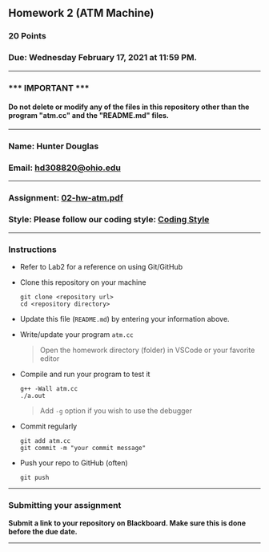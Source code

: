 ## Homework 2 (ATM Machine)

### 20 Points

### Due: Wednesday February 17, 2021 at 11:59 PM.

---
### *** IMPORTANT ***
#### Do not delete or modify any of the files in this repository other than the program "atm.cc" and the "README.md" files.

---

### Name: Hunter Douglas

### Email: hd308820@ohio.edu

---

### Assignment: [02-hw-atm.pdf](02-hw-atm.pdf)

### Style: Please follow our coding style: [Coding Style](https://github.com/nasseef/cs2400/blob/master/docs/coding-style.md)

---

### Instructions

- Refer to Lab2 for a reference on using Git/GitHub
- Clone this repository on your machine

    ```console
    git clone <repository url>
    cd <repository directory>
    ```

- Update this file (`README.md`) by entering your information above.
- Write/update your program `atm.cc`

    > Open the homework directory (folder) in VSCode or your favorite editor

- Compile and run your program to test it

    ```console
    g++ -Wall atm.cc
    ./a.out
    ```

    > Add `-g` option if you wish to use the debugger

- Commit regularly

    ```console
    git add atm.cc
    git commit -m "your commit message"
    ```

- Push your repo to GitHub (often)
    ```console
    git push
    ```
---

### Submitting your assignment

**Submit a link to your repository on Blackboard. Make sure this is done before the due date.**

---